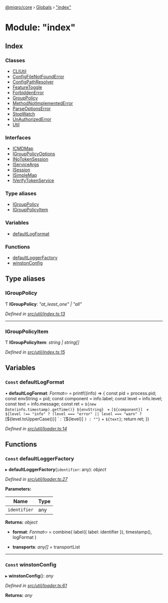 [@miqro/core](../README.md) › [Globals](../globals.md) › ["index"](_index_.md)

# Module: "index"

## Index

### Classes

* [CLIUtil](../classes/_index_.cliutil.md)
* [ConfigFileNotFoundError](../classes/_index_.configfilenotfounderror.md)
* [ConfigPathResolver](../classes/_index_.configpathresolver.md)
* [FeatureToggle](../classes/_index_.featuretoggle.md)
* [ForbiddenError](../classes/_index_.forbiddenerror.md)
* [GroupPolicy](../classes/_index_.grouppolicy.md)
* [MethodNotImplementedError](../classes/_index_.methodnotimplementederror.md)
* [ParseOptionsError](../classes/_index_.parseoptionserror.md)
* [StopWatch](../classes/_index_.stopwatch.md)
* [UnAuthorizedError](../classes/_index_.unauthorizederror.md)
* [Util](../classes/_index_.util.md)

### Interfaces

* [ICMDMap](../interfaces/_index_.icmdmap.md)
* [IGroupPolicyOptions](../interfaces/_index_.igrouppolicyoptions.md)
* [INoTokenSession](../interfaces/_index_.inotokensession.md)
* [IServiceArgs](../interfaces/_index_.iserviceargs.md)
* [ISession](../interfaces/_index_.isession.md)
* [ISimpleMap](../interfaces/_index_.isimplemap.md)
* [IVerifyTokenService](../interfaces/_index_.iverifytokenservice.md)

### Type aliases

* [IGroupPolicy](_index_.md#igrouppolicy)
* [IGroupPolicyItem](_index_.md#igrouppolicyitem)

### Variables

* [defaultLogFormat](_index_.md#const-defaultlogformat)

### Functions

* [defaultLoggerFactory](_index_.md#const-defaultloggerfactory)
* [winstonConfig](_index_.md#const-winstonconfig)

## Type aliases

###  IGroupPolicy

Ƭ **IGroupPolicy**: *"at_least_one" | "all"*

*Defined in [src/util/index.ts:13](https://github.com/claukers/miqro-core/blob/05bc2b3/src/util/index.ts#L13)*

___

###  IGroupPolicyItem

Ƭ **IGroupPolicyItem**: *string | string[]*

*Defined in [src/util/index.ts:15](https://github.com/claukers/miqro-core/blob/05bc2b3/src/util/index.ts#L15)*

## Variables

### `Const` defaultLogFormat

• **defaultLogFormat**: *Format‹›* = printf((info) => {
  const pid = process.pid;
  const envString = pid;
  const component = info.label;
  const level = info.level;
  const text = info.message;
  const ret = `${new Date(info.timestamp).getTime()} ${envString} ` +
    `[${component}] ` +
    `${level !== "info" ? (level === "error" || level === "warn" ? `[${level.toUpperCase()}] ` : `[${level}] `) : ""}` +
    `${text}`;
  return ret;
})

*Defined in [src/util/loader.ts:14](https://github.com/claukers/miqro-core/blob/05bc2b3/src/util/loader.ts#L14)*

## Functions

### `Const` defaultLoggerFactory

▸ **defaultLoggerFactory**(`identifier`: any): *object*

*Defined in [src/util/loader.ts:27](https://github.com/claukers/miqro-core/blob/05bc2b3/src/util/loader.ts#L27)*

**Parameters:**

Name | Type |
------ | ------ |
`identifier` | any |

**Returns:** *object*

* **format**: *Format‹›* = combine(
      label({
        label: identifier
      }),
      timestamp(),
      logFormat
    )

* **transports**: *any[]* = transportList

___

### `Const` winstonConfig

▸ **winstonConfig**(): *any*

*Defined in [src/util/loader.ts:61](https://github.com/claukers/miqro-core/blob/05bc2b3/src/util/loader.ts#L61)*

**Returns:** *any*
